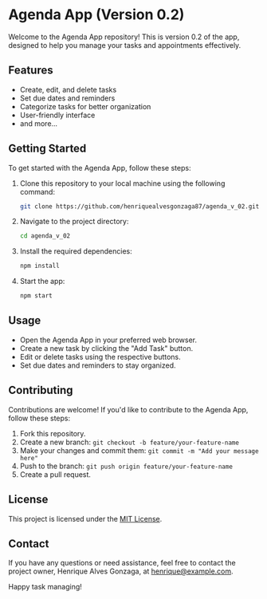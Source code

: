 # Agenda App (Version 0.2)

Welcome to the Agenda App repository! This is version 0.2 of the app, designed to help you manage your tasks and appointments effectively.

## Features

- Create, edit, and delete tasks
- Set due dates and reminders
- Categorize tasks for better organization
- User-friendly interface
- and more...

## Getting Started

To get started with the Agenda App, follow these steps:

1. Clone this repository to your local machine using the following command:
   ```bash
   git clone https://github.com/henriquealvesgonzaga87/agenda_v_02.git
   ```

2. Navigate to the project directory:
   ```bash
   cd agenda_v_02
   ```

3. Install the required dependencies:
   ```bash
   npm install
   ```

4. Start the app:
   ```bash
   npm start
   ```

## Usage

- Open the Agenda App in your preferred web browser.
- Create a new task by clicking the "Add Task" button.
- Edit or delete tasks using the respective buttons.
- Set due dates and reminders to stay organized.

## Contributing

Contributions are welcome! If you'd like to contribute to the Agenda App, follow these steps:

1. Fork this repository.
2. Create a new branch: `git checkout -b feature/your-feature-name`
3. Make your changes and commit them: `git commit -m "Add your message here"`
4. Push to the branch: `git push origin feature/your-feature-name`
5. Create a pull request.

## License

This project is licensed under the [MIT License](LICENSE).

## Contact

If you have any questions or need assistance, feel free to contact the project owner, Henrique Alves Gonzaga, at henrique@example.com.

Happy task managing!
```
